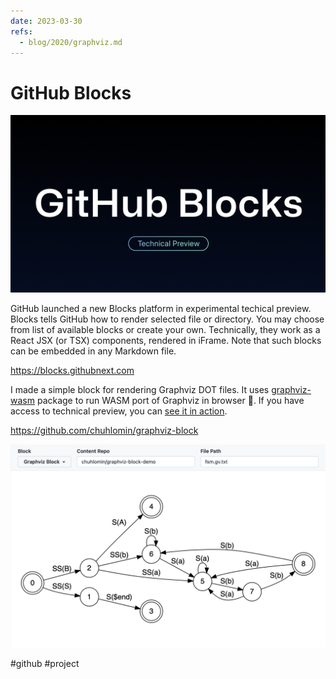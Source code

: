 ```yaml
---
date: 2023-03-30
refs:
  - blog/2020/graphviz.md
---
```


# GitHub Blocks

![GitHub Blocks](github-blocks.png)

GitHub launched a new Blocks platform in experimental techical preview.
Blocks tells GitHub how to render selected file or directory.
You may choose from list of available blocks or create your own.
Technically, they work as a React JSX (or TSX) components, rendered in iFrame. Note that such blocks can be embedded in any Markdown file.

https://blocks.githubnext.com

I made a simple block for rendering Graphviz DOT files.
It uses [graphviz-wasm](https://github.com/fabiospampinato/graphviz-wasm/)
package to run WASM port of Graphviz in browser 🤯.
If you have access to technical preview, you can
[see it in action](https://blocks.githubnext.com/chuhlomin/graphviz-block-demo/blob/main/README.md).

https://github.com/chuhlomin/graphviz-block

![graphviz-block-demo](graphviz-block-demo.png)

#github #project
